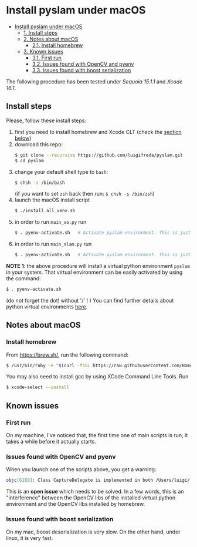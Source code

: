 
# Install pyslam under macOS 

<!-- TOC -->

- [Install pyslam under macOS](#install-pyslam-under-macos)
    - [1. Install steps](#1-install-steps)
    - [2. Notes about macOS](#2-notes-about-macos)
        - [2.1. Install homebrew](#21-install-homebrew)
    - [3. Known issues](#3-known-issues)
        - [3.1. First run](#31-first-run)
        - [3.2. Issues found with OpenCV and pyenv](#32-issues-found-with-opencv-and-pyenv)
        - [3.3. Issues found with boost serialization](#33-issues-found-with-boost-serialization)

<!-- /TOC -->


The following procedure has been tested under *Sequoia 15.1.1* and *Xcode 16.1*. 

## Install steps

Please, follow these install steps: 

1. first you need to install homebrew and Xcode CLT (check the [section below](#notes-about-macos))
2. download this repo: 
   ```bash
   $ git clone --recursive https://github.com/luigifreda/pyslam.git 
   $ cd pyslam 
   ```
3. change your default shell type to `bash`: 
   ```bash
   $ chsh -s /bin/bash 
   ```
   (if you want to set `zsh` back then run: `$ chsh -s /bin/zsh`)
4. launch the macOS install script
   ```bash
   $ ./install_all_venv.sh
   ```
5. in order to run `main_vo.py` run 
   ```bash
   $ . pyenv-activate.sh   # Activate pyslam environment. This is just needed once in a new terminal.
   ```
6. in order to run `main_slam.py` run 
   ```bash
   $ . pyenv-activate.sh   # Activate pyslam environment. This is just needed once in a new terminal. 
   ```

**NOTE 1**: the above procedure will install a virtual python environment `pyslam` in your system. That virtual environment can be easily activated by using the command: 
```bash
$ . pyenv-activate.sh 
```
(do not forget the dot! without '/' ! )
You can find further details about python virtual environments [here](./PYTHON-VIRTUAL-ENVS.md).

<!-- **NOTE 2**: the launch scripts `./scripts/launch_main_xxx.sh ` will automatically activate the `pyslam` virtual enviroment for you and launch the scripts with the necessary environment variable setting (explained below):
```bash
$ OBJC_DISABLE_INITIALIZE_FORK_SAFETY=YES python3 main_xxx.py  # Deprecated: Not needed anymore. 
```

 **NOTE 3**: In order to make things running under macOS, I had to use some tricks (for matplotlib processes in particular, further details below). Please, consider that pyslam has been designed under Linux (Ubuntu 18.04), where you can get it in its 'best shape'.  -->

## Notes about macOS 

### Install homebrew

From https://brew.sh/, run the following command:
```bash
$ /usr/bin/ruby -e "$(curl -fsSL https://raw.githubusercontent.com/Homebrew/install/master/install)"
```

You may also need to install gcc by using XCode Command Line Tools. Run 
```bash
$ xcode-select --install
```

## Known issues


### First run

On my machine, I've noticed that, the first time one of main scripts is run, it takes a while before it actually starts.  

### Issues found with OpenCV and pyenv 

When you launch one of the scripts above, you get a warning: 
```bash
objc[6169]: Class CaptureDelegate is implemented in both /Users/luigi/.python/venvs/pyslam/lib/python3.7/site-packages/cv2/cv2.cpython-37m-darwin.so (0x11923d590) and /usr/local/opt/opencv/lib/libopencv_videoio.4.3.dylib (0x13021d0c8). One of the two will be used. Which one is undefined.
```
This is an **open issue** which needs to be solved. In a few words, this is an "interference" between the OpenCV libs of the installed virtual python environment and the OpenCV libs installed by homebrew.  


### Issues found with boost serialization 

On my mac, boost deserialization is very slow. On the other hand, under linux, it is very fast.

<!-- ### Issues found with dynamic matlplotlib 

**NEWS**: Under mac, the old classes `Mplot2d` and `Mplot3d` (based on `matplotlib`) are automatically replaced by `Qplot2d` and `Qplot3d` (based on `pyqtgraph`), which do not present the problems reported below. 

I found the following problems with python multi-processing (see https://stackoverflow.com/questions/50168647/multiprocessing-causes-python-to-crash-and-gives-an-error-may-have-been-in-progr). The proposed solution to run this command in the open shell 
```
$ export OBJC_DISABLE_INITIALIZE_FORK_SAFETY=YES  
```
does not work. In another thread https://stackoverflow.com/questions/50168647/multiprocessing-causes-python-to-crash-and-gives-an-error-may-have-been-in-progr#comments-52230415, I found something that does work with both pangolin processes and mplot processes: launch the main scripts by setting the same environment variable one the same line 
```
$ OBJC_DISABLE_INITIALIZE_FORK_SAFETY=YES python3 xxx.py
```

I found other issues with matplotlib due to `plt.ion()` (interactive mode) that does not work on mac. In order to make the matplotlib processes working, I had to apply some other tricks that make the matplot figures being refreshed in an inelegant way (being activated and refreshed in turn one over the other). But it works! :-)   
At the present time, `pyslam` is still experimental on macOS!  -->

